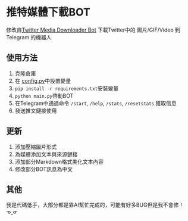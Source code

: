 # 推特媒體下載BOT
修改自[Twitter Media Downloader Bot](https://github.com/skrimix/twitter_downloader_bot)
下載Twitter中的 圖片/GIF/Video 到 Telegram 的機器人


## 使用方法
1. 克隆倉庫
2. 在 [config.py](https://github.com/HpilOsit/Twidl/blob/main/config.py)中設置變量
3. `pip install -r requirements.txt`安裝變量
4.  `python main.py`啓動BOT
5. 在Telegram中通過命令 `/start`, `/help`, `/stats`, `/resetstats` 獲取信息
6. 發送推文鏈接使用


## 更新
1. 添加壓縮圖片形式
2. 為媒體添加文本與來源鏈接
3. 添加部分Markdown格式美化文本內容
4. 修改部分BOT訊息為中文

## 其他
我是代碼低手，大部分都是靠AI幫忙完成的，可能有好多BUG但是我不會修！ ᓀ‸ᓂ

